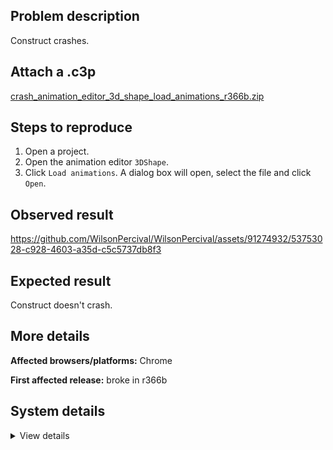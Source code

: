 ## Problem description

Construct crashes.

## Attach a .c3p

[crash_animation_editor_3d_shape_load_animations_r366b.zip](https://github.com/WilsonPercival/WilsonPercival/files/13290495/crash_animation_editor_3d_shape_load_animations_r366b.zip)

## Steps to reproduce

1. Open a project.
2. Open the animation editor `3DShape`.
3. Click `Load animations`. A dialog box will open, select the file and click `Open`.

## Observed result

https://github.com/WilsonPercival/WilsonPercival/assets/91274932/53753028-c928-4603-a35d-c5c5737db8f3

## Expected result

Construct doesn't crash.

## More details



**Affected browsers/platforms:** Chrome

**First affected release:** broke in r366b

## System details

<details><summary>View details</summary>

Error report information
Type: unhandled rejection
Reason: Error: Cannot read properties of null (reading 'Ax') @ TypeError: Cannot read properties of null (reading 'Ax') at KB (https://editor.construct.net/r366/projectResources.js:273:101) at oO.yma.nub (https://editor.construct.net/r366/projectResources.js:2312:314)
Stack: TypeError: Cannot read properties of null (reading 'Ax') at KB (https://editor.construct.net/r366/projectResources.js:273:101) at oO.yma.nub (https://editor.construct.net/r366/projectResources.js:2312:314)
Construct version: r366
URL: https://editor.construct.net/r366/
Date: Wed Nov 08 2023 02:12:10 GMT+0200 (Восточная Европа, стандартное время)
Uptime: 15.3 s

Platform information
Product: Construct 3 r366 (beta)
Browser: Chrome 119.0.6045.123
Browser engine: Chromium
Context: browser
Operating system: Windows 11
Device type: desktop
Device pixel ratio: 1.5
Logical CPU cores: 16
Approx. device memory: 8 GB
User agent: Mozilla/5.0 (Windows NT 10.0; Win64; x64) AppleWebKit/537.36 (KHTML, like Gecko) Chrome/119.0.0.0 Safari/537.36
Language setting: en-US

WebGL information
Version string: WebGL 2.0 (OpenGL ES 3.0 Chromium)
Numeric version: 2
Supports NPOT textures: yes
Supports GPU profiling: no
Supports highp precision: yes
Vendor: Google Inc. (AMD)
Renderer: ANGLE (AMD, AMD Radeon(TM) Graphics (0x00001638) Direct3D11 vs_5_0 ps_5_0, D3D11)
Major performance caveat: no
Maximum texture size: 16384
Point size range: 1 to 1024
Extensions: EXT_color_buffer_float, EXT_color_buffer_half_float, EXT_disjoint_timer_query_webgl2, EXT_float_blend, EXT_texture_compression_bptc, EXT_texture_compression_rgtc, EXT_texture_filter_anisotropic, EXT_texture_norm16, KHR_parallel_shader_compile, OES_draw_buffers_indexed, OES_texture_float_linear, OVR_multiview2, WEBGL_clip_cull_distance, WEBGL_compressed_texture_s3tc, WEBGL_compressed_texture_s3tc_srgb, WEBGL_debug_renderer_info, WEBGL_debug_shaders, WEBGL_lose_context, WEBGL_multi_draw, WEBGL_provoking_vertex

</details>
